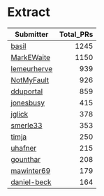 # Extract

| Submitter   | Total_PRs |
| ----------- | --------: |
| [basil](plot/basil.png) |      1245 |
| [MarkEWaite](plot/MarkEWaite.png) |      1150 |
| [lemeurherve](plot/lemeurherve.png) |       939 |
| [NotMyFault](plot/NotMyFault.png) |       926 |
| [dduportal](plot/dduportal.png) |       859 |
| [jonesbusy](plot/jonesbusy.png) |       415 |
| [jglick](plot/jglick.png) |       378 |
| [smerle33](plot/smerle33.png) |       353 |
| [timja](plot/timja.png) |       250 |
| [uhafner](plot/uhafner.png) |       215 |
| [gounthar](plot/gounthar.png) |       208 |
| [mawinter69](plot/mawinter69.png) |       179 |
| [daniel-beck](plot/daniel-beck.png) |       164 |
